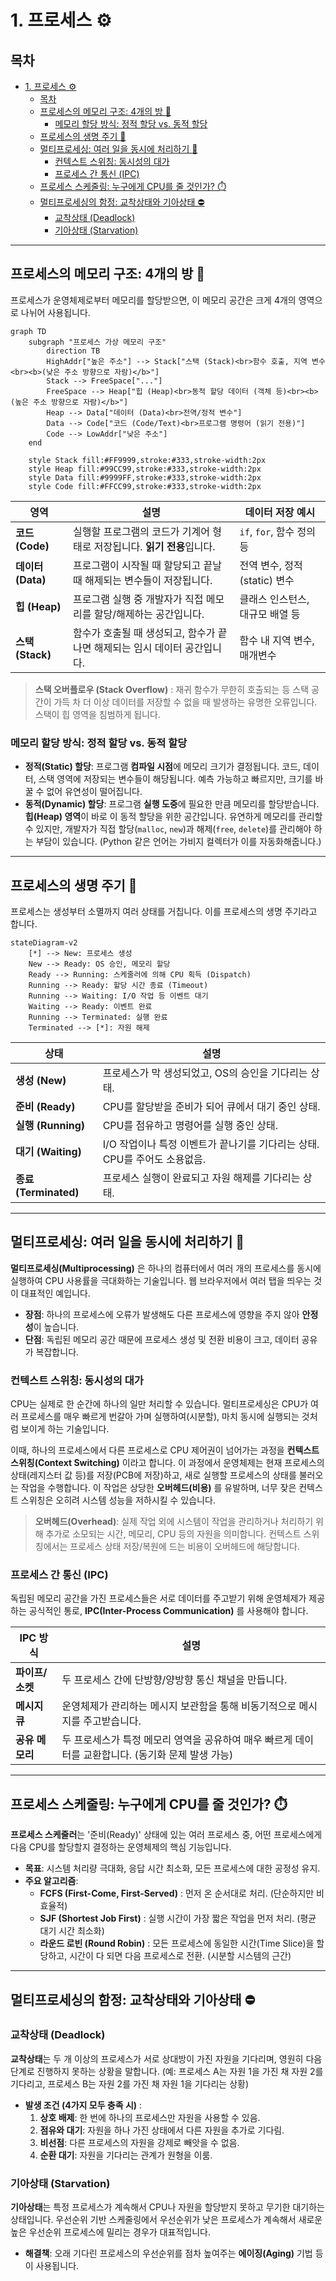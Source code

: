 # 1. 프로세스 ⚙️

## 목차
- [1. 프로세스 ⚙️](#1-프로세스-️)
  - [목차](#목차)
  - [프로세스의 메모리 구조: 4개의 방 🧩](#프로세스의-메모리-구조-4개의-방-)
    - [메모리 할당 방식: 정적 할당 vs. 동적 할당](#메모리-할당-방식-정적-할당-vs-동적-할당)
  - [프로세스의 생명 주기 🔄](#프로세스의-생명-주기-)
  - [멀티프로세싱: 여러 일을 동시에 처리하기 🔀](#멀티프로세싱-여러-일을-동시에-처리하기-)
    - [컨텍스트 스위칭: 동시성의 대가](#컨텍스트-스위칭-동시성의-대가)
    - [프로세스 간 통신 (IPC)](#프로세스-간-통신-ipc)
  - [프로세스 스케줄링: 누구에게 CPU를 줄 것인가? ⏱️](#프로세스-스케줄링-누구에게-cpu를-줄-것인가-️)
  - [멀티프로세싱의 함정: 교착상태와 기아상태 ⛔](#멀티프로세싱의-함정-교착상태와-기아상태-)
    - [교착상태 (Deadlock)](#교착상태-deadlock)
    - [기아상태 (Starvation)](#기아상태-starvation)

---

## 프로세스의 메모리 구조: 4개의 방 🧩

프로세스가 운영체제로부터 메모리를 할당받으면, 이 메모리 공간은 크게 4개의 영역으로 나뉘어 사용됩니다.

```mermaid
graph TD
    subgraph "프로세스 가상 메모리 구조"
        direction TB
        HighAddr["높은 주소"] --> Stack["스택 (Stack)<br>함수 호출, 지역 변수<br><b>(낮은 주소 방향으로 자람)</b>"]
        Stack --> FreeSpace["..."]
        FreeSpace --> Heap["힙 (Heap)<br>동적 할당 데이터 (객체 등)<br><b>(높은 주소 방향으로 자람)</b>"]
        Heap --> Data["데이터 (Data)<br>전역/정적 변수"]
        Data --> Code["코드 (Code/Text)<br>프로그램 명령어 (읽기 전용)"]
        Code --> LowAddr["낮은 주소"]
    end
    
    style Stack fill:#FF9999,stroke:#333,stroke-width:2px
    style Heap fill:#99CC99,stroke:#333,stroke-width:2px
    style Data fill:#9999FF,stroke:#333,stroke-width:2px
    style Code fill:#FFCC99,stroke:#333,stroke-width:2px
```

| 영역 | 설명 | 데이터 저장 예시 |
|---|---|---|
| **코드 (Code)**  | 실행할 프로그램의 코드가 기계어 형태로 저장됩니다. **읽기 전용**입니다. | `if`, `for`, 함수 정의 등 |
| **데이터 (Data)**  | 프로그램이 시작될 때 할당되고 끝날 때 해제되는 변수들이 저장됩니다. | 전역 변수, 정적(static) 변수 |
| **힙 (Heap)**  | 프로그램 실행 중 개발자가 직접 메모리를 할당/해제하는 공간입니다. | 클래스 인스턴스, 대규모 배열 등 |
| **스택 (Stack)**  | 함수가 호출될 때 생성되고, 함수가 끝나면 해제되는 임시 데이터 공간입니다. | 함수 내 지역 변수, 매개변수 |

> **스택 오버플로우 (Stack Overflow)** : 재귀 함수가 무한히 호출되는 등 스택 공간이 가득 차 더 이상 데이터를 저장할 수 없을 때 발생하는 유명한 오류입니다. 스택이 힙 영역을 침범하게 됩니다.

### 메모리 할당 방식: 정적 할당 vs. 동적 할당

- **정적(Static) 할당**: 프로그램 **컴파일 시점**에 메모리 크기가 결정됩니다. 코드, 데이터, 스택 영역에 저장되는 변수들이 해당됩니다. 예측 가능하고 빠르지만, 크기를 바꿀 수 없어 유연성이 떨어집니다.
- **동적(Dynamic) 할당**: 프로그램 **실행 도중**에 필요한 만큼 메모리를 할당받습니다. **힙(Heap) 영역**이 바로 이 동적 할당을 위한 공간입니다. 유연하게 메모리를 관리할 수 있지만, 개발자가 직접 할당(`malloc`, `new`)과 해제(`free`, `delete`)를 관리해야 하는 부담이 있습니다. (Python 같은 언어는 가비지 컬렉터가 이를 자동화해줍니다.)

---

## 프로세스의 생명 주기 🔄

프로세스는 생성부터 소멸까지 여러 상태를 거칩니다. 이를 프로세스의 생명 주기라고 합니다.

```mermaid
stateDiagram-v2
    [*] --> New: 프로세스 생성
    New --> Ready: OS 승인, 메모리 할당
    Ready --> Running: 스케줄러에 의해 CPU 획득 (Dispatch)
    Running --> Ready: 할당 시간 종료 (Timeout)
    Running --> Waiting: I/O 작업 등 이벤트 대기
    Waiting --> Ready: 이벤트 완료
    Running --> Terminated: 실행 완료
    Terminated --> [*]: 자원 해제
```

| 상태 | 설명 |
|---|---|
| **생성 (New)**  | 프로세스가 막 생성되었고, OS의 승인을 기다리는 상태. |
| **준비 (Ready)**  | CPU를 할당받을 준비가 되어 큐에서 대기 중인 상태. |
| **실행 (Running)**  | CPU를 점유하고 명령어를 실행 중인 상태. |
| **대기 (Waiting)**  | I/O 작업이나 특정 이벤트가 끝나기를 기다리는 상태. CPU를 주어도 소용없음. |
| **종료 (Terminated)**  | 프로세스 실행이 완료되고 자원 해제를 기다리는 상태. |

---

## 멀티프로세싱: 여러 일을 동시에 처리하기 🔀

**멀티프로세싱(Multiprocessing)**  은 하나의 컴퓨터에서 여러 개의 프로세스를 동시에 실행하여 CPU 사용률을 극대화하는 기술입니다. 웹 브라우저에서 여러 탭을 띄우는 것이 대표적인 예입니다.

- **장점**: 하나의 프로세스에 오류가 발생해도 다른 프로세스에 영향을 주지 않아 **안정성**이 높습니다.
- **단점**: 독립된 메모리 공간 때문에 프로세스 생성 및 전환 비용이 크고, 데이터 공유가 복잡합니다.

### 컨텍스트 스위칭: 동시성의 대가

CPU는 실제로 한 순간에 하나의 일만 처리할 수 있습니다. 멀티프로세싱은 CPU가 여러 프로세스를 매우 빠르게 번갈아 가며 실행하여(시분할), 마치 동시에 실행되는 것처럼 보이게 하는 기술입니다.

이때, 하나의 프로세스에서 다른 프로세스로 CPU 제어권이 넘어가는 과정을 **컨텍스트 스위칭(Context Switching)**  이라고 합니다. 이 과정에서 운영체제는 현재 프로세스의 상태(레지스터 값 등)를 저장(PCB에 저장)하고, 새로 실행할 프로세스의 상태를 불러오는 작업을 수행합니다. 이 작업은 상당한 **오버헤드(비용)**  를 유발하며, 너무 잦은 컨텍스트 스위칭은 오히려 시스템 성능을 저하시킬 수 있습니다.

> **오버헤드(Overhead)**: 실제 작업 외에 시스템이 작업을 관리하거나 처리하기 위해 추가로 소모되는 시간, 메모리, CPU 등의 자원을 의미합니다. 컨텍스트 스위칭에서는 프로세스 상태 저장/복원에 드는 비용이 오버헤드에 해당합니다.

### 프로세스 간 통신 (IPC)

독립된 메모리 공간을 가진 프로세스들은 서로 데이터를 주고받기 위해 운영체제가 제공하는 공식적인 통로, **IPC(Inter-Process Communication)**  를 사용해야 합니다.

| IPC 방식 | 설명 |
|---|---|
| **파이프/소켓** | 두 프로세스 간에 단방향/양방향 통신 채널을 만듭니다. |
| **메시지 큐** | 운영체제가 관리하는 메시지 보관함을 통해 비동기적으로 메시지를 주고받습니다. |
| **공유 메모리** | 두 프로세스가 특정 메모리 영역을 공유하여 매우 빠르게 데이터를 교환합니다. (동기화 문제 발생 가능) |

---

## 프로세스 스케줄링: 누구에게 CPU를 줄 것인가? ⏱️

**프로세스 스케줄러**는 '준비(Ready)' 상태에 있는 여러 프로세스 중, 어떤 프로세스에게 다음 CPU를 할당할지 결정하는 운영체제의 핵심 기능입니다.

- **목표**: 시스템 처리량 극대화, 응답 시간 최소화, 모든 프로세스에 대한 공정성 유지.
- **주요 알고리즘**:
    - **FCFS (First-Come, First-Served)** : 먼저 온 순서대로 처리. (단순하지만 비효율적)
    - **SJF (Shortest Job First)** : 실행 시간이 가장 짧은 작업을 먼저 처리. (평균 대기 시간 최소화)
    - **라운드 로빈 (Round Robin)** : 모든 프로세스에 동일한 시간(Time Slice)을 할당하고, 시간이 다 되면 다음 프로세스로 전환. (시분할 시스템의 근간)

---

## 멀티프로세싱의 함정: 교착상태와 기아상태 ⛔

### 교착상태 (Deadlock)

**교착상태**는 두 개 이상의 프로세스가 서로 상대방이 가진 자원을 기다리며, 영원히 다음 단계로 진행하지 못하는 상황을 말합니다. (예: 프로세스 A는 자원 1을 가진 채 자원 2를 기다리고, 프로세스 B는 자원 2를 가진 채 자원 1을 기다리는 상황)

- **발생 조건 (4가지 모두 충족 시)** :
    1.  **상호 배제**: 한 번에 하나의 프로세스만 자원을 사용할 수 있음.
    2.  **점유와 대기**: 자원을 하나 가진 상태에서 다른 자원을 추가로 기다림.
    3.  **비선점**: 다른 프로세스의 자원을 강제로 빼앗을 수 없음.
    4.  **순환 대기**: 자원을 기다리는 관계가 원형을 이룸.

### 기아상태 (Starvation)

**기아상태**는 특정 프로세스가 계속해서 CPU나 자원을 할당받지 못하고 무기한 대기하는 상태입니다. 우선순위 기반 스케줄링에서 우선순위가 낮은 프로세스가 계속해서 새로운 높은 우선순위 프로세스에 밀리는 경우가 대표적입니다.

- **해결책**: 오래 기다린 프로세스의 우선순위를 점차 높여주는 **에이징(Aging)**  기법 등이 사용됩니다.
